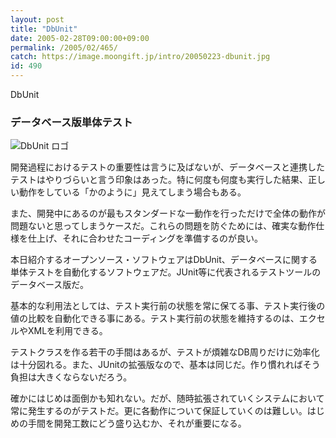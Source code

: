 ```yaml
---
layout: post
title: "DbUnit"
date: 2005-02-28T09:00:00+09:00
permalink: /2005/02/465/
catch: https://image.moongift.jp/intro/20050223-dbunit.jpg
id: 490
---
```

DbUnit  
<!--more-->

### データベース版単体テスト
  

![DbUnit ロゴ](https://image.moongift.jp/intro/20050223-dbunit.jpg "DbUnit ロゴ")

  

開発過程におけるテストの重要性は言うに及ばないが、データベースと連携したテストはやりづらいと言う印象はあった。特に何度も何度も実行した結果、正しい動作をしている「かのように」見えてしまう場合もある。

  

また、開発中にあるのが最もスタンダードな一動作を行っただけで全体の動作が問題ないと思ってしまうケースだ。これらの問題を防ぐためには、確実な動作仕様を仕上げ、それに合わせたコーディングを準備するのが良い。

  

本日紹介するオープンソース・ソフトウェアはDbUnit、データベースに関する単体テストを自動化するソフトウェアだ。JUnit等に代表されるテストツールのデータベース版だ。

  

基本的な利用法としては、テスト実行前の状態を常に保てる事、テスト実行後の値の比較を自動化できる事にある。テスト実行前の状態を維持するのは、エクセルやXMLを利用できる。

  

テストクラスを作る若干の手間はあるが、テストが煩雑なDB周りだけに効率化は十分図れる。また、JUnitの拡張版なので、基本は同じだ。作り慣れればそう負担は大きくならないだろう。

  

確かにはじめは面倒かも知れない。だが、随時拡張されていくシステムにおいて常に発生するのがテストだ。更に各動作について保証していくのは難しい。はじめの手間を開発工数にどう盛り込むか、それが重要になる。

